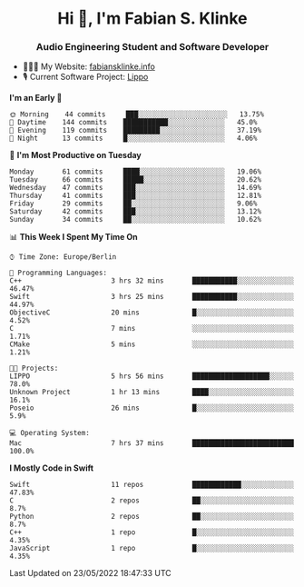 <h1 align="center">Hi 👋, I'm Fabian S. Klinke</h1>
<h3 align="center">Audio Engineering Student and Software Developer</h3>

- 👨🏻‍💻 My Website: [fabiansklinke.info](https://fabiansklinke.info)
- 🎙 Current Software Project: [Lippo](https://klinkeaudio.com)

<!--START_SECTION:waka-->
**I'm an Early 🐤** 

```text
🌞 Morning    44 commits     ███░░░░░░░░░░░░░░░░░░░░░░   13.75% 
🌆 Daytime    144 commits    ███████████░░░░░░░░░░░░░░   45.0% 
🌃 Evening    119 commits    █████████░░░░░░░░░░░░░░░░   37.19% 
🌙 Night      13 commits     █░░░░░░░░░░░░░░░░░░░░░░░░   4.06%

```
📅 **I'm Most Productive on Tuesday** 

```text
Monday       61 commits     ████░░░░░░░░░░░░░░░░░░░░░   19.06% 
Tuesday      66 commits     █████░░░░░░░░░░░░░░░░░░░░   20.62% 
Wednesday    47 commits     ███░░░░░░░░░░░░░░░░░░░░░░   14.69% 
Thursday     41 commits     ███░░░░░░░░░░░░░░░░░░░░░░   12.81% 
Friday       29 commits     ██░░░░░░░░░░░░░░░░░░░░░░░   9.06% 
Saturday     42 commits     ███░░░░░░░░░░░░░░░░░░░░░░   13.12% 
Sunday       34 commits     ██░░░░░░░░░░░░░░░░░░░░░░░   10.62%

```


📊 **This Week I Spent My Time On** 

```text
⌚︎ Time Zone: Europe/Berlin

💬 Programming Languages: 
C++                      3 hrs 32 mins       ███████████░░░░░░░░░░░░░░   46.47% 
Swift                    3 hrs 25 mins       ███████████░░░░░░░░░░░░░░   44.97% 
ObjectiveC               20 mins             █░░░░░░░░░░░░░░░░░░░░░░░░   4.52% 
C                        7 mins              ░░░░░░░░░░░░░░░░░░░░░░░░░   1.71% 
CMake                    5 mins              ░░░░░░░░░░░░░░░░░░░░░░░░░   1.21%

🐱‍💻 Projects: 
LIPPO                    5 hrs 56 mins       ███████████████████░░░░░░   78.0% 
Unknown Project          1 hr 13 mins        ████░░░░░░░░░░░░░░░░░░░░░   16.1% 
Poseio                   26 mins             █░░░░░░░░░░░░░░░░░░░░░░░░   5.9%

💻 Operating System: 
Mac                      7 hrs 37 mins       █████████████████████████   100.0%

```

**I Mostly Code in Swift** 

```text
Swift                    11 repos            ████████████░░░░░░░░░░░░░   47.83% 
C                        2 repos             ██░░░░░░░░░░░░░░░░░░░░░░░   8.7% 
Python                   2 repos             ██░░░░░░░░░░░░░░░░░░░░░░░   8.7% 
C++                      1 repo              █░░░░░░░░░░░░░░░░░░░░░░░░   4.35% 
JavaScript               1 repo              █░░░░░░░░░░░░░░░░░░░░░░░░   4.35%

```



 Last Updated on 23/05/2022 18:47:33 UTC
<!--END_SECTION:waka-->
